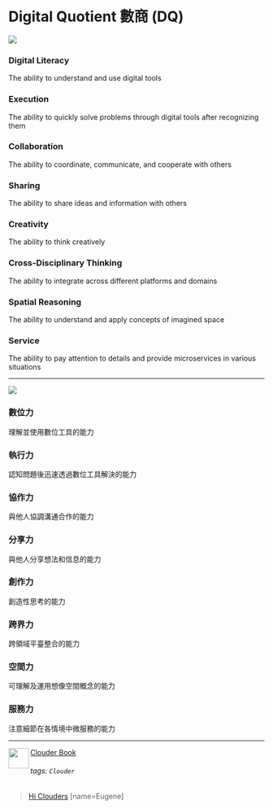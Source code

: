 Digital Quotient 數商 (DQ)
===
![](https://m3.ypcloud.com/cms/digital_quotient_0b08c68a52.png)

### Digital Literacy

The ability to understand and use digital tools

### Execution

The ability to quickly solve problems through digital tools after recognizing them

### Collaboration

The ability to coordinate, communicate, and cooperate with others

### Sharing

The ability to share ideas and information with others

### Creativity

The ability to think creatively

### Cross-Disciplinary Thinking

The ability to integrate across different platforms and domains

### Spatial Reasoning

The ability to understand and apply concepts of imagined space

### Service

The ability to pay attention to details and provide microservices in various situations

---
![](https://m3.ypcloud.com/cms/digi_36bca8b362.png)

### 數位力

理解並使用數位工具的能力

### 執行力

認知問題後迅速透過數位工具解決的能力

### 協作力

與他人協調溝通合作的能力

### 分享力

與他人分享想法和信息的能力

### 創作力

創造性思考的能力

### 跨界力

跨領域平臺整合的能力

### 空間力

可理解及運用想像空間概念的能力

### 服務力

注意細節在各情境中微服務的能力

---
<img align="left" height="40" src="https://m3.ypcloud.com/cms/jdi_cards_clouder_cms_6eae937bb7.png"> [Clouder Book](https://md.ypcloud.com/s/olcCfqYfn)

###### tags: `Clouder`
> [Hi Clouders](https://md.ypcloud.com/s/48NXV4Ylb)
> [name=Eugene]